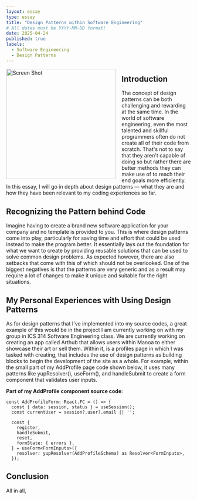 ```yaml
---
layout: essay
type: essay
title: "Design Patterns within Software Engineering"
# All dates must be YYYY-MM-DD format!
date: 2025-04-24
published: true
labels:
  - Software Engineering
  - Design Patterns
---
```

<img src="https://github.com/user-attachments/assets/10befb6f-aea2-4ebe-886e-46d7256cf8ed"
    alt="Screen Shot"
    style="float: left; margin: 0 15px 10px 0; width: 300px;">



## Introduction
The concept of design patterns can be both challenging and rewarding at the same time. In the world of software engineering, even the most talented and skillful programmers often do not create all of their code from scratch. That's not to say that they aren't capable of doing so but rather there are better methods they can make use of to reach their end goals more efficiently. In this essay, I will go in depth about design patterns — what they are and how they have been relevant to my coding experiences so far.

<div style="clear: both;">
  <h2>Recognizing the Pattern behind Code</h2>
  <p>
    Imagine having to create a brand new software application for your company and no template is provided to you. This is where design patterns come into play, particularly for saving time and effort that could be used instead to make the program better. It essentially lays out the foundation for what we want to create by providing reusable solutions that can be used to solve common design problems. As expected however, there are also setbacks that come with this of which should not be overlooked. One of the biggest negatives is that the patterns are very generic and as a result may require a lot of changes to make it unique and suitable for the right situations.
  </p>
</div>

## My Personal Experiences with Using Design Patterns
As for design patterns that I've implemented into my source codes, a great example of this would be in the project I am currently working on with my group in ICS 314 Software Engineering class. We are currently working on creating an app called Arthub that allows users within Manoa to either showcase their art or sell them. Within it, is a profiles page in which I was tasked with creating, that includes the use of design patterns as building blocks to begin the development of the site as a whole. For example, within the small part of my AddProfile page code shown below, it uses many patterns like yupResolver(), useForm(), and handleSubmit to create a form component that validates user inputs.

**Part of my AddProfile component source code**:
```
const AddProfileForm: React.FC = () => {
  const { data: session, status } = useSession();
  const currentUser = session?.user?.email || '';

  const {
    register,
    handleSubmit,
    reset,
    formState: { errors },
  } = useForm<FormInputs>({
    resolver: yupResolver(AddProfileSchema) as Resolver<FormInputs>,
  });
```

## Conclusion
All in all, 

